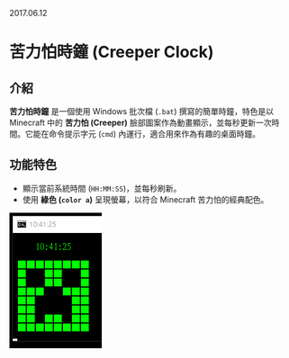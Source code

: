 
2017.06.12


# 苦力怕時鐘 (Creeper Clock)

## 介紹
**苦力怕時鐘** 是一個使用 Windows 批次檔 (`.bat`) 撰寫的簡單時鐘，特色是以 Minecraft 中的 **苦力怕 (Creeper)** 臉部圖案作為動畫顯示，並每秒更新一次時間。它能在命令提示字元 (`cmd`) 內運行，適合用來作為有趣的桌面時鐘。

## 功能特色
- 顯示當前系統時間 (`HH:MM:SS`)，並每秒刷新。
- 使用 **綠色 (`color a`)** 呈現螢幕，以符合 Minecraft 苦力怕的經典配色。

![gif](gif/creeper.gif)
